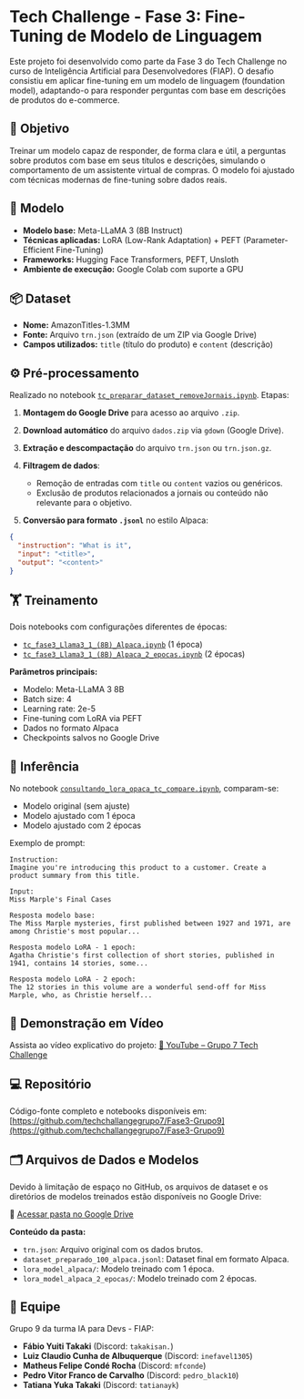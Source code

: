 # Tech Challenge - Fase 3: Fine-Tuning de Modelo de Linguagem

Este projeto foi desenvolvido como parte da Fase 3 do Tech Challenge no curso de Inteligência Artificial para Desenvolvedores (FIAP). O desafio consistiu em aplicar fine-tuning em um modelo de linguagem (foundation model), adaptando-o para responder perguntas com base em descrições de produtos do e-commerce.

## 🎯 Objetivo

Treinar um modelo capaz de responder, de forma clara e útil, a perguntas sobre produtos com base em seus títulos e descrições, simulando o comportamento de um assistente virtual de compras. O modelo foi ajustado com técnicas modernas de fine-tuning sobre dados reais.

## 🧠 Modelo

- **Modelo base:** Meta-LLaMA 3 (8B Instruct)
- **Técnicas aplicadas:** LoRA (Low-Rank Adaptation) + PEFT (Parameter-Efficient Fine-Tuning)
- **Frameworks:** Hugging Face Transformers, PEFT, Unsloth
- **Ambiente de execução:** Google Colab com suporte a GPU

## 📦 Dataset

- **Nome:** AmazonTitles-1.3MM
- **Fonte:** Arquivo `trn.json` (extraído de um ZIP via Google Drive)
- **Campos utilizados:** `title` (título do produto) e `content` (descrição)

## ⚙️ Pré-processamento

Realizado no notebook [`tc_preparar_dataset_removeJornais.ipynb`](https://github.com/techchallangegrupo7/Fase3-Grupo9/blob/main/Llama3.18bAlpaca/tc_preparar_dataset_removeJornais.ipynb). Etapas:

1. **Montagem do Google Drive** para acesso ao arquivo `.zip`.
2. **Download automático** do arquivo `dados.zip` via `gdown` (Google Drive).
3. **Extração e descompactação** do arquivo `trn.json` ou `trn.json.gz`.
4. **Filtragem de dados**:

   - Remoção de entradas com `title` ou `content` vazios ou genéricos.
   - Exclusão de produtos relacionados a jornais ou conteúdo não relevante para o objetivo.
5. **Conversão para formato `.jsonl`** no estilo Alpaca:

```json
{
  "instruction": "What is it",
  "input": "<title>",
  "output": "<content>"
}
```

## 🏋️ Treinamento

Dois notebooks com configurações diferentes de épocas:

- [`tc_fase3_Llama3_1_(8B)_Alpaca.ipynb`](https://github.com/techchallangegrupo7/Fase3-Grupo9/blob/main/Llama3.18bAlpaca/tc_fase3_Llama3_1_(8B)_Alpaca.ipynb) (1 época)
- [`tc_fase3_Llama3_1_(8B)_Alpaca_2_epocas.ipynb`](https://github.com/techchallangegrupo7/Fase3-Grupo9/blob/main/Llama3.18bAlpaca/tc_fase3_Llama3_1_(8B)_Alpaca_2_epocas.ipynb) (2 épocas)

**Parâmetros principais:**

- Modelo: Meta-LLaMA 3 8B
- Batch size: 4
- Learning rate: 2e-5
- Fine-tuning com LoRA via PEFT
- Dados no formato Alpaca
- Checkpoints salvos no Google Drive

## 🤖 Inferência

No notebook [`consultando_lora_opaca_tc_compare.ipynb`](https://github.com/techchallangegrupo7/Fase3-Grupo9/blob/main/Llama3.18bAlpaca/consultando_lora_opaca_tc_compare.ipynb), comparam-se:

- Modelo original (sem ajuste)
- Modelo ajustado com 1 época
- Modelo ajustado com 2 épocas

Exemplo de prompt:

```
Instruction:
Imagine you're introducing this product to a customer. Create a product summary from this title.

Input:
Miss Marple's Final Cases

Resposta modelo base:
The Miss Marple mysteries, first published between 1927 and 1971, are among Christie's most popular...

Resposta modelo LoRA - 1 epoch:
Agatha Christie's first collection of short stories, published in 1941, contains 14 stories, some...

Resposta modelo LoRA - 2 epoch:
The 12 stories in this volume are a wonderful send-off for Miss Marple, who, as Christie herself...
```

## 🎥 Demonstração em Vídeo

Assista ao vídeo explicativo do projeto:
[🔗 YouTube – Grupo 7 Tech Challenge](https://youtu.be/dVy8Sf7O_cA)

## 💻 Repositório

Código-fonte completo e notebooks disponíveis em:
[https://github.com/techchallangegrupo7/Fase3-Grupo9](https://github.com/techchallangegrupo7/Fase3-Grupo9)

## 🗂️ Arquivos de Dados e Modelos 

Devido à limitação de espaço no GitHub, os arquivos de dataset e os diretórios de modelos treinados estão disponíveis no Google Drive:

🔗 [Acessar pasta no Google Drive](https://drive.google.com/drive/folders/1-i7qAsALs1fy6cTVrHoo9Ggg8-Nzoccl?usp=drive_link)

**Conteúdo da pasta:**

- `trn.json`: Arquivo original com os dados brutos.
- `dataset_preparado_100_alpaca.jsonl`: Dataset final em formato Alpaca.
- `lora_model_alpaca/`: Modelo treinado com 1 época.
- `lora_model_alpaca_2_epocas/`: Modelo treinado com 2 épocas.

## 👥 Equipe

Grupo 9 da turma IA para Devs - FIAP:

- **Fábio Yuiti Takaki** (Discord: `takakisan.`)
- **Luiz Claudio Cunha de Albuquerque** (Discord: `inefavel1305`)
- **Matheus Felipe Condé Rocha** (Discord: `mfconde`)
- **Pedro Vitor Franco de Carvalho** (Discord: `pedro_black10`)
- **Tatiana Yuka Takaki** (Discord: `tatianayk`)
 

